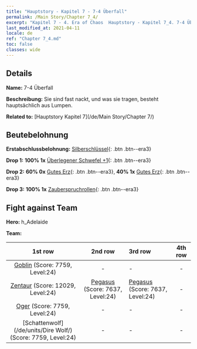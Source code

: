```yaml
---
title: "Hauptstory - Kapitel 7 - 7-4 Überfall"
permalink: /Main Story/Chapter 7_4/
excerpt: "Kapitel 7 - 4. Era of Chaos  Hauptstory - Kapitel 7_4. 7-4 Überfall"
last_modified_at: 2021-04-11
locale: de
ref: "Chapter 7_4.md"
toc: false
classes: wide
---
```


## Details

 **Name:** 7-4 Überfall

 **Beschreibung:** Sie sind fast nackt, und was sie tragen, besteht hauptsächlich aus Lumpen.

 **Related to:** [Hauptstory Kapitel 7](/de/Main Story/Chapter 7/)

## Beutebelohnung

 **Erstabschlussbelohnung:** [Silberschlüssel](/de/Items/con_693/){: .btn .btn--era3}

 **Drop 1:** **100% 1x** [Überlegener Schwefel +1](/de/Items/mat_22/){: .btn .btn--era3}

 **Drop 2:** **60% 0x** [Gutes Erz](/de/Items/mat_12/){: .btn .btn--era3}, **40% 1x** [Gutes Erz](/de/Items/mat_12/){: .btn .btn--era3}

 **Drop 3:** **100% 1x** [Zauberspruchrollen](/de/Items/con_694/){: .btn .btn--era3}


## Fight against Team
 **Hero:** h_Adelaide

 **Team:**


  | 1st row | 2nd row | 3rd row | 4th row |
  |:----:|:----:|:----|:----:|
  | [Goblin](/de/units/Goblin/) (Score: 7759, Level:24)  | - | - | - |
  | [Zentaur](/de/units/Centaur/) (Score: 12029, Level:24)  | [Pegasus](/de/units/Pegasus/) (Score: 7637, Level:24)  | [Pegasus](/de/units/Pegasus/) (Score: 7637, Level:24)  | - |
  | [Oger](/de/units/Ogre/) (Score: 7759, Level:24)  | - | - | - |
  | [Schattenwolf](/de/units/Dire Wolf/) (Score: 7759, Level:24)  | - | - | - |


